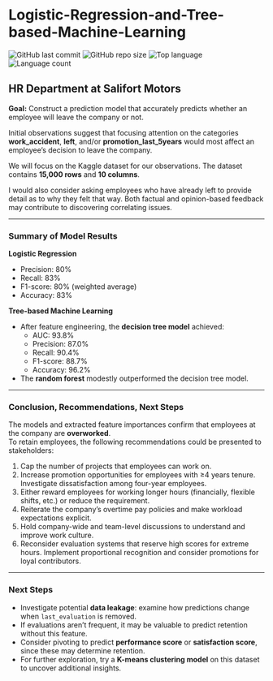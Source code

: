 # Logistic-Regression-and-Tree-based-Machine-Learning

![GitHub last commit](https://img.shields.io/github/last-commit/CanyenPalmer/Logistic-Regression-and-Tree-based-Machine-Learning)
![GitHub repo size](https://img.shields.io/github/repo-size/CanyenPalmer/Logistic-Regression-and-Tree-based-Machine-Learning)
![Top language](https://img.shields.io/github/languages/top/CanyenPalmer/Logistic-Regression-and-Tree-based-Machine-Learning)
![Language count](https://img.shields.io/github/languages/count/CanyenPalmer/Logistic-Regression-and-Tree-based-Machine-Learning)

## HR Department at Salifort Motors

**Goal:** Construct a prediction model that accurately predicts whether an employee will leave the company or not.  

Initial observations suggest that focusing attention on the categories **work_accident**, **left**, and/or **promotion_last_5years** would most affect an employee’s decision to leave the company.

We will focus on the Kaggle dataset for our observations. The dataset contains **15,000 rows** and **10 columns**.  

I would also consider asking employees who have already left to provide detail as to why they felt that way. Both factual and opinion-based feedback may contribute to discovering correlating issues.

---

### Summary of Model Results

**Logistic Regression**  
- Precision: 80%  
- Recall: 83%  
- F1-score: 80% (weighted average)  
- Accuracy: 83%  

**Tree-based Machine Learning**  
- After feature engineering, the **decision tree model** achieved:  
  - AUC: 93.8%  
  - Precision: 87.0%  
  - Recall: 90.4%  
  - F1-score: 88.7%  
  - Accuracy: 96.2%  
- The **random forest** modestly outperformed the decision tree model.  

---

### Conclusion, Recommendations, Next Steps

The models and extracted feature importances confirm that employees at the company are **overworked**.  
To retain employees, the following recommendations could be presented to stakeholders:  

1. Cap the number of projects that employees can work on.  
2. Increase promotion opportunities for employees with ≥4 years tenure. Investigate dissatisfaction among four-year employees.  
3. Either reward employees for working longer hours (financially, flexible shifts, etc.) or reduce the requirement.  
4. Reiterate the company’s overtime pay policies and make workload expectations explicit.  
5. Hold company-wide and team-level discussions to understand and improve work culture.  
6. Reconsider evaluation systems that reserve high scores for extreme hours. Implement proportional recognition and consider promotions for loyal contributors.  

---

### Next Steps

- Investigate potential **data leakage**: examine how predictions change when `last_evaluation` is removed.  
- If evaluations aren’t frequent, it may be valuable to predict retention without this feature.  
- Consider pivoting to predict **performance score** or **satisfaction score**, since these may determine retention.  
- For further exploration, try a **K-means clustering model** on this dataset to uncover additional insights.  

